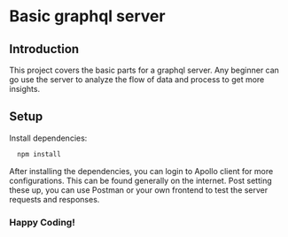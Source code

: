 # Basic graphql server

## Introduction

This project covers the basic parts for a graphql server. Any beginner can go use the server to analyze the flow of data and process to get more insights.

## Setup

Install dependencies:
```bash
  npm install
```

After installing the dependencies, you can login to Apollo client for more configurations. This can be found generally on the internet. Post setting these up, you can use Postman or your own frontend to test the server requests and responses.

### Happy Coding!
